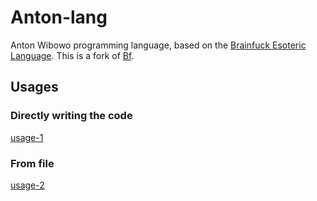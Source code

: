 # Anton-lang

Anton Wibowo programming language, based on the [Brainfuck Esoteric Language](https://en.wikipedia.org/wiki/Brainfuck). This is a fork of [Bf](https://github.com/Overv/bf).

## Usages

### Directly writing the code
[usage-1](assets/usage-1.png)

### From file
[usage-2](assets/usage-2.png)